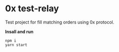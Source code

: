 
# 0x test-relay

Test project for fill matching orders using 0x protocol.

**Insall and run**
```
npm i
yarn start
```
